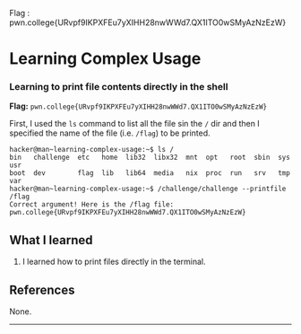 Flag : pwn.college{URvpf9IKPXFEu7yXIHH28nwWWd7.QX1ITO0wSMyAzNzEzW}
# Learning Complex Usage

### Learning to print file contents directly in the shell

**Flag:** `pwn.college{URvpf9IKPXFEu7yXIHH28nwWWd7.QX1ITO0wSMyAzNzEzW}`

First, I used the `ls` command to list all the file sin the `/` dir and then I specified the name of the file (i.e. `/flag`) to be 
printed.
```
hacker@man~learning-complex-usage:~$ ls /
bin   challenge  etc   home  lib32  libx32  mnt  opt   root  sbin  sys  usr
boot  dev        flag  lib   lib64  media   nix  proc  run   srv   tmp  var
hacker@man~learning-complex-usage:~$ /challenge/challenge --printfile /flag
Correct argument! Here is the /flag file:
pwn.college{URvpf9IKPXFEu7yXIHH28nwWWd7.QX1ITO0wSMyAzNzEzW}
```

## What I learned

1. I learned how to print files directly in the terminal.

## References

None. 

---
